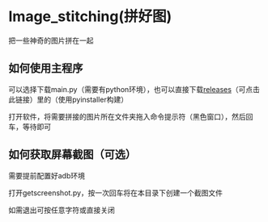 # Image_stitching(拼好图)
把一些神奇的图片拼在一起

## 如何使用主程序
可以选择下载main.py（需要有python环境），也可以直接下载[releases](https://github.com/JiaHui-Nie/Image_stitching/releases/)（可点击此链接）里的（使用pyinstaller构建）

打开软件，将需要拼接的图片所在文件夹拖入命令提示符（黑色窗口），然后回车，等待即可

## 如何获取屏幕截图（可选）
需要提前配置好adb环境

打开getscreenshot.py，按一次回车将在本目录下创建一个截图文件

如需退出可按任意字符或直接关闭
